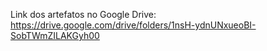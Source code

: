 Link dos artefatos no Google Drive:
https://drive.google.com/drive/folders/1nsH-ydnUNxueoBI-SobTWmZILAKGyh00
